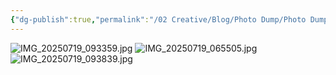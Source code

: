 ```yaml
---
{"dg-publish":true,"permalink":"/02 Creative/Blog/Photo Dump/Photo Dump 2025-07-19/","tags":["image","blog"],"noteIcon":"","created":"2025-07-19T18:58:35.080-04:00"}
---
```


![IMG_20250719_093359.jpg](/img/user/IMG_20250719_093359.jpg)
![IMG_20250719_065505.jpg](/img/user/IMG_20250719_065505.jpg)
![IMG_20250719_093839.jpg](/img/user/IMG_20250719_093839.jpg)